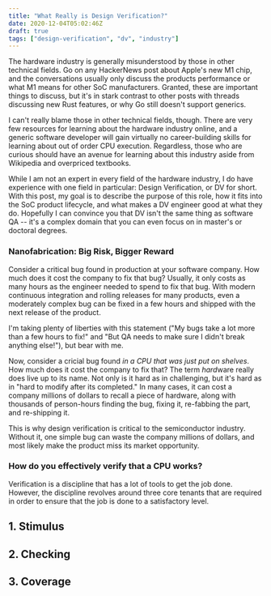 ```yaml
---
title: "What Really is Design Verification?"
date: 2020-12-04T05:02:46Z
draft: true
tags: ["design-verification", "dv", "industry"]
---
```


The hardware industry is generally misunderstood by those in other technical fields. Go on any HackerNews post about Apple's new M1 chip, and the conversations usually only discuss the products performance or what M1 means for other SoC manufacturers. Granted, these are important things to discuss, but it's in stark contrast to other posts with threads discussing new Rust features, or why Go still doesn't support generics.

I can't really blame those in other technical fields, though. There are very few resources for learning about the hardware industry online, and a generic software developer will gain virtually no career-building skills for learning about out of order CPU execution. Regardless, those who are curious should have an avenue for learning about this industry aside from Wikipedia and overpriced textbooks.

While I am not an expert in every field of the hardware industry, I do have experience with one field in particular: Design Verification, or DV for short. With this post, my goal is to describe the purpose of this role, how it fits into the SoC product lifecycle, and what makes a DV engineer good at what they do. Hopefully I can convince you that DV isn't the same thing as software QA -- it's a complex domain that you can even focus on in master's or doctoral degrees.


### Nanofabrication: Big Risk, Bigger Reward
Consider a critical bug found in production at your software company. How much does it cost the company to fix that bug? Usually, it only costs as many hours as the engineer needed to spend to fix that bug. With modern continuous integration and rolling releases for many products, even a moderately complex bug can be fixed in a few hours and shipped with the next release of the product.

I'm taking plenty of liberties with this statement ("My bugs take a lot more than a few hours to fix!" and "But QA needs to make sure I didn't break anything else!"), but bear with me.

Now, consider a cricial bug found _in a CPU that was just put on shelves_. How much does it cost the company to fix that? The term *hard*ware really does live up to its name. Not only is it hard as in challenging, but it's hard as in "hard to modify after its completed." In many cases, it can cost a company millions of dollars to recall a piece of hardware, along with thousands of person-hours finding the bug, fixing it, re-fabbing the part, and re-shipping it. 

This is why design verification is critical to the semiconductor industry. Without it, one simple bug can waste the company millions of dollars, and most likely make the product miss its market opportunity. 


### How do you effectively verify that a CPU works?
Verification is a discipline that has a lot of tools to get the job done. However, the discipline revolves around three core tenants that are required in order to ensure that the job is done to a satisfactory level.

## 1. Stimulus

## 2. Checking

## 3. Coverage
